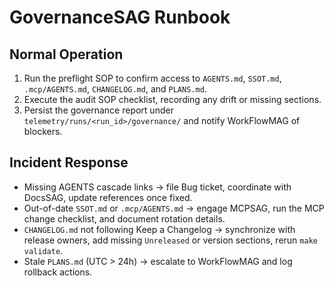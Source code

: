 # GovernanceSAG Runbook

## Normal Operation
1. Run the preflight SOP to confirm access to `AGENTS.md`, `SSOT.md`,
   `.mcp/AGENTS.md`, `CHANGELOG.md`, and `PLANS.md`.
2. Execute the audit SOP checklist, recording any drift or missing sections.
3. Persist the governance report under `telemetry/runs/<run_id>/governance/`
   and notify WorkFlowMAG of blockers.

## Incident Response
- Missing AGENTS cascade links → file Bug ticket, coordinate with DocsSAG, update
  references once fixed.
- Out-of-date `SSOT.md` or `.mcp/AGENTS.md` → engage MCPSAG, run the MCP change
  checklist, and document rotation details.
- `CHANGELOG.md` not following Keep a Changelog → synchronize with release owners,
  add missing `Unreleased` or version sections, rerun `make validate`.
- Stale `PLANS.md` (UTC > 24h) → escalate to WorkFlowMAG and log rollback actions.
